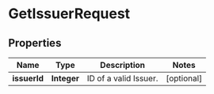 

# GetIssuerRequest


## Properties

| Name | Type | Description | Notes |
|------------ | ------------- | ------------- | -------------|
|**issuerId** | **Integer** | ID of a valid Issuer. |  [optional] |



